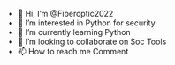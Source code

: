 - 👋 Hi, I’m @Fiberoptic2022
- 👀 I’m interested in Python for security
- 🌱 I’m currently learning Python
- 💞️ I’m looking to collaborate on Soc Tools
- 📫 How to reach me Comment


<!---
Fiberoptic2022/Fiberoptic2022 is a ✨ special ✨ repository because its `README.md` (this file) appears on your GitHub profile.
You can click the Preview link to take a look at your changes.
--->

